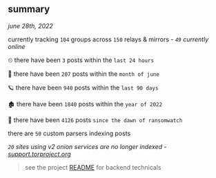 
## summary
_june 28th, 2022_

currently tracking `104` groups across `150` relays & mirrors - _`49` currently online_

⏲ there have been `3` posts within the `last 24 hours`

🦈 there have been `207` posts within the `month of june`

🪐 there have been `940` posts within the `last 90 days`

🏚 there have been `1840` posts within the `year of 2022`

🦕 there have been `4126` posts `since the dawn of ransomwatch`

there are `50` custom parsers indexing posts

_`20` sites using v2 onion services are no longer indexed - [support.torproject.org](https://support.torproject.org/onionservices/v2-deprecation/)_

> see the project [README](https://github.com/joshhighet/ransomwatch#ransomwatch--) for backend technicals
